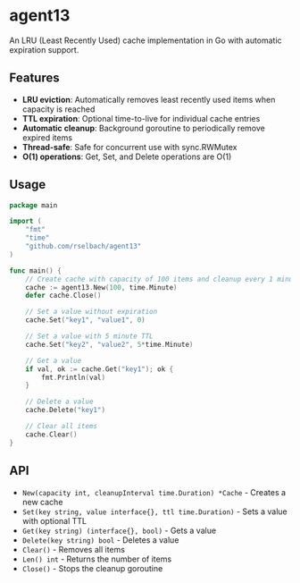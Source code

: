 # agent13

An LRU (Least Recently Used) cache implementation in Go with automatic expiration support.

## Features

- **LRU eviction**: Automatically removes least recently used items when capacity is reached
- **TTL expiration**: Optional time-to-live for individual cache entries
- **Automatic cleanup**: Background goroutine to periodically remove expired items
- **Thread-safe**: Safe for concurrent use with sync.RWMutex
- **O(1) operations**: Get, Set, and Delete operations are O(1)

## Usage

```go
package main

import (
    "fmt"
    "time"
    "github.com/rselbach/agent13"
)

func main() {
    // Create cache with capacity of 100 items and cleanup every 1 minute
    cache := agent13.New(100, time.Minute)
    defer cache.Close()

    // Set a value without expiration
    cache.Set("key1", "value1", 0)

    // Set a value with 5 minute TTL
    cache.Set("key2", "value2", 5*time.Minute)

    // Get a value
    if val, ok := cache.Get("key1"); ok {
        fmt.Println(val)
    }

    // Delete a value
    cache.Delete("key1")

    // Clear all items
    cache.Clear()
}
```

## API

- `New(capacity int, cleanupInterval time.Duration) *Cache` - Creates a new cache
- `Set(key string, value interface{}, ttl time.Duration)` - Sets a value with optional TTL
- `Get(key string) (interface{}, bool)` - Gets a value
- `Delete(key string) bool` - Deletes a value
- `Clear()` - Removes all items
- `Len() int` - Returns the number of items
- `Close()` - Stops the cleanup goroutine
